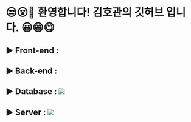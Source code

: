 # 😒😮🤭 환영합니다! 김호관의 깃허브 입니다. 😀😁😋

## ▶️ Front-end :
## ▶️ Back-end : 
## ▶️ Database : <img src="https://img.shields.io/badge/oracle-F80000?style=for-the-badge&logo=oracle&logoColor=white">
## ▶️ Server : <img src="https://img.shields.io/badge/apache tomcat-F8DC75?style=for-the-badge&logo=apachetomcat&logoColor=black">

